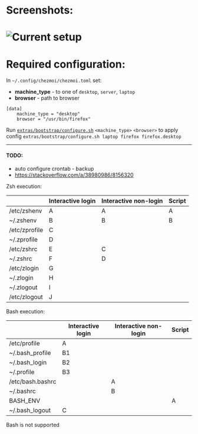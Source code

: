 # Screenshots:

# ![Current setup](https://raw.githubusercontent.com/rozenj/dots/master/extras/scrot/2020-10-25-012729_2560x1440_scrot.png)

# Required configuration:

In `~/.config/chezmoi/chezmoi.toml` set:

- **machine_type** - to one of `desktop`, `server`, `laptop`
- **browser** - path to browser

```
[data]
    machine_type = "desktop"
    browser = "/usr/bin/firefox"
```

Run [`extras/bootstrap/configure.sh`](extras/bootstrap/configure.sh) `<machine_type>` `<browser>` to
apply config
`extras/bootstrap/configure.sh laptop firefox firefox.desktop`
___

#### TODO:

- auto configure crontab - backup
- https://stackoverflow.com/a/38980986/8156320

Zsh execution:

|  |Interactive login |Interactive non-login|Script|
|-----------------|-----------|-----------|------|
|/etc/zshenv     |    A      |    A      |  A   |
|~/.zshenv       |    B      |    B      |  B   |
|/etc/zprofile   |    C      |           |      |
|~/.zprofile     |    D      |           |      |
|/etc/zshrc      |    E      |    C      |      |
|~/.zshrc        |    F      |    D      |      |
|/etc/zlogin     |    G      |           |      |
|~/.zlogin       |    H      |           |      |
|~/.zlogout      |    I      |           |      |
|/etc/zlogout    |    J      |           |      |

Bash execution:

|  |Interactive login |Interactive non-login|Script|
|-----------------|-----------|-----------|------|
| /etc/profile    |   A       |           |      |
| ~/.bash_profile |   B1      |           |      |
| ~/.bash_login   |   B2      |           |      |
| ~/.profile      |   B3      |           |      |
| /etc/bash.bashrc|           |    A      |      |
| ~/.bashrc       |           |    B      |      |
| BASH_ENV        |           |           |  A   |
| ~/.bash_logout  |    C      |           |      |

Bash is not supported
